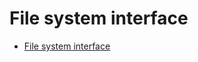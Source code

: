 # File system interface

- <a href="https://liltdevs.tistory.com/102?category=1035278">File system interface</a>
